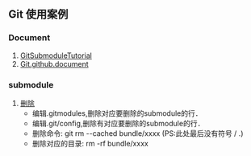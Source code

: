 ## Git 使用案例

### Document

1. [GitSubmoduleTutorial](https://git.wiki.kernel.org/index.php/GitSubmoduleTutorial#Removal)
2. [Git.github.document](https://github.com/git/git/tree/v1.8.3-rc0/Documentation)

### submodule

1. [删除](http://zhidao.baidu.com/link?url=B8XTgGDuW1TDHJFiW-5QQKdB6gZCW1bZwF--GX43_MyyWIJ3SiMJam_EzqXknouCXv6xhOxxomqPm6iG2nxuLTBGpp63URsay6PL2e9Rkiu)
	* 编辑.gitmodules,删除对应要删除的submodule的行．
	* 编辑.git/config,删除有对应要删除的submodule的行．
	* 删除命令: git rm --cached bundle/xxxx (PS:此处最后没有符号 / .)
	* 删除对应的目录: rm -rf bundle/xxxx

###
